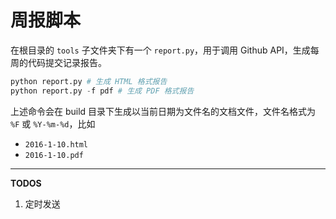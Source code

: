 # 周报脚本

在根目录的 `tools` 子文件夹下有一个 `report.py`，用于调用 Github API，生成每周的代码提交记录报告。

```python
python report.py # 生成 HTML 格式报告
python report.py -f pdf # 生成 PDF 格式报告
```

上述命令会在 build 目录下生成以当前日期为文件名的文档文件，文件名格式为 `%F` 或 `%Y-%m-%d`，比如

* `2016-1-10.html`
* `2016-1-10.pdf`

---

**TODOS**

1. 定时发送